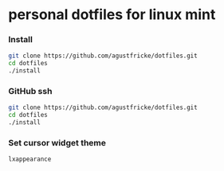 # personal dotfiles for linux mint

### Install
```bash
git clone https://github.com/agustfricke/dotfiles.git
cd dotfiles
./install
```

### GitHub ssh
```bash
git clone https://github.com/agustfricke/dotfiles.git
cd dotfiles
./install
```

### Set cursor widget theme
```bash
lxappearance
```
